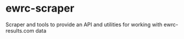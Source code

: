 # ewrc-scraper
Scraper and tools to provide an API and utilities for working with  ewrc-results.com data
